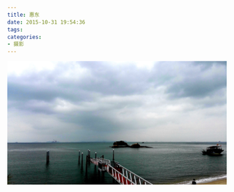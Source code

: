```yaml
---
title: 惠东
date: 2015-10-31 19:54:36
tags:
categories:
- 摄影
---
```


![1](/images/2015-10-31/1.jpg)

